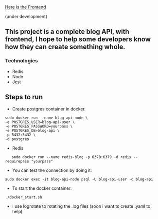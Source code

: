 <a href="https://github.com/rootdnh/blog-frontend-react">Here is the Frontend </a>

(under development)

## This project is a complete blog API, with frontend, I hope to help some developers know how they can create something whole.

### Technologies
 * Redis
 * Node
 * Jest

## Steps to run 

* Create postgres container in docker.

```
sudo docker run --name blog-api-node \
-e POSTGRES_USER=blog-api-user \
-e POSTGRES_PASSWORD=yourpass \
-e POSTGRES_DB=blog-api \
-p 5432:5432 \
-d postgres
```

* Redis

```
   sudo docker run --name redis-blog -p 6378:6379 -d redis --requirepass "yourpass"
```


* You can test the connection by doing it: 
```
sudo docker exec -it blog-api-node psql -U blog-api-user -d blog-api

```
* To start the docker container:
```
./docker_start.sh

```

* I use logrotate to rotating the .log files (soon i want to create .yaml to help)

